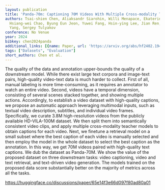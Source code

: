 ```yaml
---
layout: publication
title: 'Panda-70m: Captioning 70M Videos With Multiple Cross-modality Teachers'
authors: Tsai-shien Chen, Aliaksandr Siarohin, Willi Menapace, Ekaterina Deyneka,
  Hsiang-wei Chao, Byung Eun Jeon, Yuwei Fang, Hsin-ying Lee, Jian Ren, Ming-hsuan
  Yang, Sergey Tulyakov
conference: No Venue
year: 2024
bibkey: chen2024panda
additional_links: [{name: Paper, url: 'https://arxiv.org/abs/hf2402.19479'}]
tags: ["Datasets", "Evaluation"]
short_authors: Chen et al.
---
```

The quality of the data and annotation upper-bounds the quality of a downstream model. While there exist large text corpora and image-text pairs, high-quality video-text data is much harder to collect. First of all, manual labeling is more time-consuming, as it requires an annotator to watch an entire video. Second, videos have a temporal dimension, consisting of several scenes stacked together, and showing multiple actions. Accordingly, to establish a video dataset with high-quality captions, we propose an automatic approach leveraging multimodal inputs, such as textual video description, subtitles, and individual video frames. Specifically, we curate 3.8M high-resolution videos from the publicly available HD-VILA-100M dataset. We then split them into semantically consistent video clips, and apply multiple cross-modality teacher models to obtain captions for each video. Next, we finetune a retrieval model on a small subset where the best caption of each video is manually selected and then employ the model in the whole dataset to select the best caption as the annotation. In this way, we get 70M videos paired with high-quality text captions. We dub the dataset as Panda-70M. We show the value of the proposed dataset on three downstream tasks: video captioning, video and text retrieval, and text-driven video generation. The models trained on the proposed data score substantially better on the majority of metrics across all the tasks.

https://huggingface.co/discussions/paper/65e14f3e66d097f80ad80a01